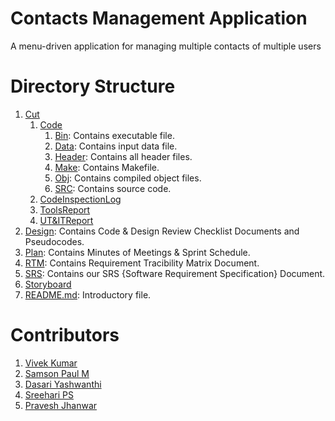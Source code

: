 # Contacts Management Application
A menu-driven application for managing multiple contacts of multiple users

# Directory Structure
1) [Cut](https://github.com/Vikuzu/Contact-Management/tree/main/CUT)
     1) [Code](https://github.com/Vikuzu/Contact-Management/tree/main/CUT/CODE)
          1) [Bin](https://github.com/Vikuzu/Contact-Management/tree/main/CUT/CODE/bin): Contains executable file.
          2) [Data](https://github.com/Vikuzu/Contact-Management/tree/main/CUT/CODE/data): Contains input data file.
          3) [Header](https://github.com/Vikuzu/Contact-Management/tree/main/CUT/CODE/header): Contains all header files.
          4) [Make](https://github.com/Vikuzu/Contact-Management/tree/main/CUT/CODE/make): Contains Makefile.
          5) [Obj](https://github.com/Vikuzu/Contact-Management/tree/main/CUT/CODE/obj): Contains compiled object files.
          6) [SRC](https://github.com/Vikuzu/Contact-Management/tree/main/CUT/CODE/src): Contains source code.
     2) [CodeInspectionLog](https://github.com/Vikuzu/Contact-Management/tree/main/CUT/CodeInspectionLog)
     3) [ToolsReport](https://github.com/Vikuzu/Contact-Management/tree/main/CUT/ToolsReport)
     4) [UT&ITReport](https://github.com/Vikuzu/Contact-Management/tree/main/CUT/UT_IT_PLAN_Reports)
2) [Design](https://github.com/Vikuzu/Contact-Management/tree/main/DESIGN): Contains Code & Design Review Checklist Documents and Pseudocodes.
3) [Plan](https://github.com/Vikuzu/Contact-Management/tree/main/PLAN): Contains Minutes of Meetings & Sprint Schedule.
4) [RTM](https://github.com/Vikuzu/Contact-Management/tree/main/RTM): Contains Requirement Tracibility Matrix Document.
5) [SRS](https://github.com/Vikuzu/Contact-Management/tree/main/SRS): Contains our SRS {Software Requirement Specification} Document.
6) [Storyboard](https://github.com/Vikuzu/Contact-Management/tree/main/StoryBoard)
7) [README.md](https://github.com/Vikuzu/Contact-Management/blob/main/README.md): Introductory file.

# Contributors
1) [Vivek Kumar](https://github.com/Vikuzu)
2) [Samson Paul M](https://github.com/SamsonpaulM)
3) [Dasari Yashwanthi](https://github.com/Yashwanthi16)
4) [Sreehari PS](https://github.com/sreeharipavvatta)
5) [Pravesh Jhanwar](https://github.com/jhpravesh)
